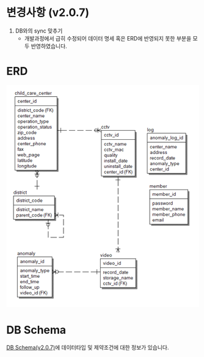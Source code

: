 # 변경사항 (v2.0.7)

1. DB와의 sync 맞추기
   - 개발과정에서 급히 수정되어 데이터 명세 혹은 ERD에 반영되지 못한 부분을 모두 반영하였습니다.

# ERD

![ERD(v2.0.7).png](<./ERD(v2.0.7).png>)

# DB Schema

[DB Schema(v2.0.7)](https://2021-spring-dsc-project-team.atlassian.net/wiki/spaces/KDK/pages/144146467/DB+v2.0.7, 'confluence - db schema')에 데이터타입 및 제약조건에 대한 정보가 있습니다.
